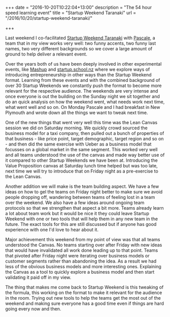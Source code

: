 +++
date = "2016-10-20T10:22:04+13:00"
description = "The 54 hour speed learning event"
title = "Startup Weekend Taranaki"
url = "/2016/10/20/startup-weekend-taranaki/"

+++

Last weekend I co-facilitated [Startup Weekend
Taranaki](http://startuptaranaki.nz) with [Pascale](http://twitter.com/phpnz),
a team that in my view works very well: two funny accents, two funny last
names, two very different backgrounds so we cover a large amount of ground to
help deliver a relevant event.

Over the years both of us have been deeply involved in other experimental
events, like [Mashup](http://mashup.nz) and
[startup.school.nz](http://startup.school.nz) where we explore ways of introducing
entrepreneurship in other ways than the Startup Weekend format. Learning from
these events and with the combined background of over 30 Startup Weekends we
constantly push the format to become more relevant for the respective audience.
The weekends are very intense and once everyone is out the building on the
Sunday night we sit together and do an quick analysis on how the weekend went,
what needs work next time, what went well and so on. On Monday Pascale and I
had breakfast in New Plymouth and wrote down all the things we want to tweak
next time. 

One of the new things that went very well this time was the Lean Canvas session
we did on Saturday morning. We quickly crowd sourced the business model
for a taxi company, then pulled out a bunch of properties of that business - like
price point, target demographic, target region and so on - and then did the
same exercise with Ueber as a business model that focusses on a global market
in the same segment. This worked very well and all teams understood the use of
the canvas and made way better use of it compared to other Startup Weekends we
have been at. Introducing the Value Proposition canvas at Saturday lunch time
helped but was too late, next time we will try to introduce that on Friday
night as a pre-exercise to the Lean Canvas. 

Another addition we will make is the team building aspect. We have a few ideas
on how to gel the teams on Friday night better to make sure we avoid people
dropping off, wandering between teams of feeling lost in a team over the
weekend. We also have a few ideas around ongoing team protocols so that we
strengthen that aspect a bit more. Teams already learn a lot about team work
but it would be nice it they could leave Startup Weekend with one or two tools
that will help them in any new team in the future. The exact tools for this
are still discussed but if anyone has good experience with one I'd love to hear
about it.

Major achievement this weekend from my point of view was that all teams
understood the Canvas. No teams starting over after Friday with new ideas that
would have invalidated all work done leading up to that point. Teams that
pivoted after Friday night were iterating over business models or customer
segments rather than abandoning the idea. As a result we had less of the
obvious business models and more interesting ones. Explaining the Canvas as a
tool to quickly explore a business model and then start validating it paid off
in my view.

The thing that makes me come back to Startup Weekend is this tweaking of the
formula, this working on the format to make it relevant for the audience in the
room. Trying out new tools to help the teams get the most out of the weekend
and making sure everyone has a good time even if things are hard going every now
and then.
